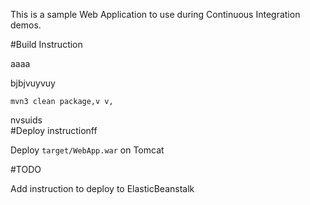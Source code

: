 This is a sample Web Application to use during Continuous Integration demos.

#Build Instruction

aaaa


bjbjvuyvuy
```oijowifjo
mvn3 clean package,v v,
```

nvsuids
\
#Deploy instructionff



Deploy ```target/WebApp.war``` on Tomcat
 
#TODO
 
Add instruction to deploy to ElasticBeanstalk
